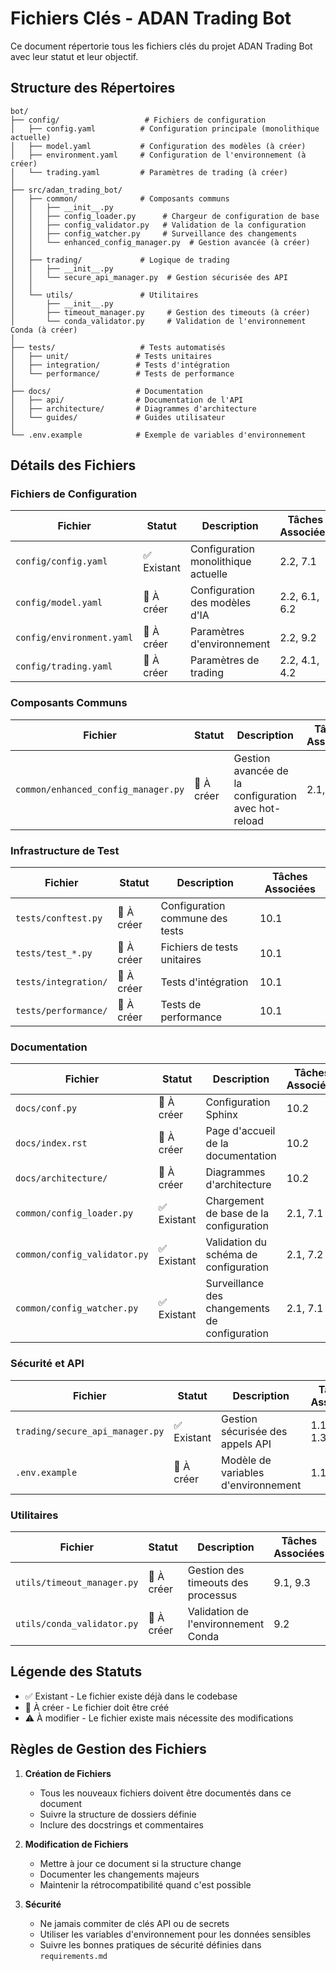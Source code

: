 # Fichiers Clés - ADAN Trading Bot

Ce document répertorie tous les fichiers clés du projet ADAN Trading Bot avec leur statut et leur objectif.

## Structure des Répertoires

```
bot/
├── config/                   # Fichiers de configuration
│   ├── config.yaml          # Configuration principale (monolithique actuelle)
│   ├── model.yaml           # Configuration des modèles (à créer)
│   ├── environment.yaml     # Configuration de l'environnement (à créer)
│   └── trading.yaml         # Paramètres de trading (à créer)
│
├── src/adan_trading_bot/
│   ├── common/              # Composants communs
│   │   ├── __init__.py
│   │   ├── config_loader.py      # Chargeur de configuration de base
│   │   ├── config_validator.py   # Validation de la configuration
│   │   ├── config_watcher.py     # Surveillance des changements
│   │   └── enhanced_config_manager.py  # Gestion avancée (à créer)
│   │
│   ├── trading/             # Logique de trading
│   │   ├── __init__.py
│   │   └── secure_api_manager.py  # Gestion sécurisée des API
│   │
│   └── utils/               # Utilitaires
│       ├── __init__.py
│       ├── timeout_manager.py     # Gestion des timeouts (à créer)
│       └── conda_validator.py     # Validation de l'environnement Conda (à créer)
│
├── tests/                   # Tests automatisés
│   ├── unit/               # Tests unitaires
│   ├── integration/        # Tests d'intégration
│   └── performance/        # Tests de performance
│
├── docs/                   # Documentation
│   ├── api/                # Documentation de l'API
│   ├── architecture/       # Diagrammes d'architecture
│   └── guides/             # Guides utilisateur
│
└── .env.example            # Exemple de variables d'environnement
```

## Détails des Fichiers

### Fichiers de Configuration

| Fichier | Statut | Description | Tâches Associées |
|---------|--------|-------------|------------------|
| `config/config.yaml` | :white_check_mark: Existant | Configuration monolithique actuelle | 2.2, 7.1 |
| `config/model.yaml` | :construction: À créer | Configuration des modèles d'IA | 2.2, 6.1, 6.2 |
| `config/environment.yaml` | :construction: À créer | Paramètres d'environnement | 2.2, 9.2 |
| `config/trading.yaml` | :construction: À créer | Paramètres de trading | 2.2, 4.1, 4.2 |

### Composants Communs

| Fichier | Statut | Description | Tâches Associées |
|---------|--------|-------------|------------------|
| `common/enhanced_config_manager.py` | :construction: À créer | Gestion avancée de la configuration avec hot-reload | 2.1, 7.1 |

### Infrastructure de Test

| Fichier | Statut | Description | Tâches Associées |
|---------|--------|-------------|------------------|
| `tests/conftest.py` | :construction: À créer | Configuration commune des tests | 10.1 |
| `tests/test_*.py` | :construction: À créer | Fichiers de tests unitaires | 10.1 |
| `tests/integration/` | :construction: À créer | Tests d'intégration | 10.1 |
| `tests/performance/` | :construction: À créer | Tests de performance | 10.1 |

### Documentation

| Fichier | Statut | Description | Tâches Associées |
|---------|--------|-------------|------------------|
| `docs/conf.py` | :construction: À créer | Configuration Sphinx | 10.2 |
| `docs/index.rst` | :construction: À créer | Page d'accueil de la documentation | 10.2 |
| `docs/architecture/` | :construction: À créer | Diagrammes d'architecture | 10.2 |
| `common/config_loader.py` | :white_check_mark: Existant | Chargement de base de la configuration | 2.1, 7.1 |
| `common/config_validator.py` | :white_check_mark: Existant | Validation du schéma de configuration | 2.1, 7.2 |
| `common/config_watcher.py` | :white_check_mark: Existant | Surveillance des changements de configuration | 2.1, 7.1 |

### Sécurité et API

| Fichier | Statut | Description | Tâches Associées |
|---------|--------|-------------|------------------|
| `trading/secure_api_manager.py` | :white_check_mark: Existant | Gestion sécurisée des appels API | 1.1, 1.2, 1.3 |
| `.env.example` | :construction: À créer | Modèle de variables d'environnement | 1.1, 1.2 |

### Utilitaires

| Fichier | Statut | Description | Tâches Associées |
|---------|--------|-------------|------------------|
| `utils/timeout_manager.py` | :construction: À créer | Gestion des timeouts des processus | 9.1, 9.3 |
| `utils/conda_validator.py` | :construction: À créer | Validation de l'environnement Conda | 9.2 |

## Légende des Statuts

- :white_check_mark: Existant - Le fichier existe déjà dans le codebase
- :construction: À créer - Le fichier doit être créé
- :warning: À modifier - Le fichier existe mais nécessite des modifications

## Règles de Gestion des Fichiers

1. **Création de Fichiers**
   - Tous les nouveaux fichiers doivent être documentés dans ce document
   - Suivre la structure de dossiers définie
   - Inclure des docstrings et commentaires

2. **Modification de Fichiers**
   - Mettre à jour ce document si la structure change
   - Documenter les changements majeurs
   - Maintenir la rétrocompatibilité quand c'est possible

3. **Sécurité**
   - Ne jamais commiter de clés API ou de secrets
   - Utiliser les variables d'environnement pour les données sensibles
   - Suivre les bonnes pratiques de sécurité définies dans `requirements.md`
